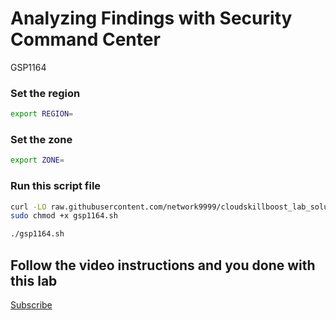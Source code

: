 
# Analyzing Findings with Security Command Center

GSP1164



### Set the region

```bash
export REGION=
```

### Set the zone

```bash
export ZONE=
```


### Run this script file

```bash
curl -LO raw.githubusercontent.com/network9999/cloudskillboost_lab_solutions/main/Analyzing%20Findings%20with%20Security%20Command%20Center/gsp1164.sh
sudo chmod +x gsp1164.sh

./gsp1164.sh
```


## Follow the video instructions and you done with this lab

[Subscribe](https://www.youtube.com/channel/UCO0joS82Lx31DcQD92lAkVA)


